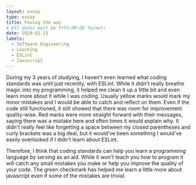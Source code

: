 ```yaml
---
layout: essay
type: essay
title: Paving the way
# All dates must be YYYY-MM-DD format!
date: 2020-02-13
labels:
  - Software Engineering
  - Learning
  - ESLint
  - Javascript
---
```

During my 3 years of studying, I haven't even learned what coding standards was until just recently, with ESLint. While it didn't really breathe magic into my programming, it helped me clean it up a little bit and even learn more about it while I was coding. Usually yellow marks would mark my minor mistakes and I would be able to catch and reflect on them. Even if the code still functioned, it still showed that there was room for improvement quality-wise. Red marks were more straight forward with their messages, saying there was a mistake here and often times it would explain why. It didn't really feel like forgetting a space between my closed parentheses and curly brackets was a big deal, but it would've been something I would've easily overlooked if I didn't learn about ESLint.

Therefore, I think that coding standards can help you learn a programming language by serving as an aid. While it won't teach you how to program it will catch any small mistakes you make or help you improve the quality of your code. The green checkmark has helped me learn a little more about javascript even if some of the mistakes are trivial.
